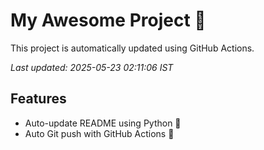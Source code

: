 # My Awesome Project 🚀

This project is automatically updated using GitHub Actions.

_Last updated: 2025-05-23 02:11:06 IST_

## Features
- Auto-update README using Python 🐍
- Auto Git push with GitHub Actions 🤖
